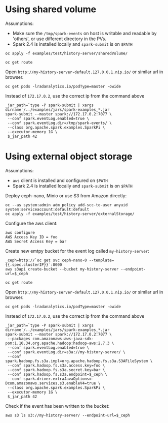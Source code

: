 # Using shared volume

Assumptions:
* Make sure the `/tmp/spark-events` on host is writable and readable by 'others', or use different directory in the PVs.
* Spark 2.4 is installed locally and `spark-submit` is on `$PATH`

```
oc apply -f examples/test/history-server/sharedVolume/
```

```
oc get route
```

Open `http://my-history-server-default.127.0.0.1.nip.io/` or similar url in browser.

```
oc get pods -lradanalytics.io/podType=master -owide
```

Instead of `172.17.0.2`, use the correct ip from the command above
```
_jar_path=`type -P spark-submit | xargs dirname`/../examples/jars/spark-examples_*.jar
spark-submit --master spark://172.17.0.2:7077 \
 --conf spark.eventLog.enabled=true \
 --conf spark.eventLog.dir=/tmp/spark-events/ \
 --class org.apache.spark.examples.SparkPi \
 --executor-memory 1G \
 $_jar_path 42
```


# Using external object storage

Assumptions:
* `aws` client is installed and configured on `$PATH`
* Spark 2.4 is installed locally and `spark-submit` is on `$PATH`



Deploy ceph-nano, Minio or use S3 from Amazon directly:

```
oc --as system:admin adm policy add-scc-to-user anyuid system:serviceaccount:default:default
oc apply -f examples/test/history-server/externalStorage/
```

Configure the aws client:

```
aws configure
AWS Access Key ID = foo
AWS Secret Access Key = bar
```

Create new emtpy bucket for the event log called `my-history-server`:

```
_ceph=http://`oc get svc ceph-nano-0 --template={{.spec.clusterIP}}`:8000
aws s3api create-bucket --bucket my-history-server --endpoint-url=$_ceph
```

```
oc get route
```

Open `http://my-history-server-default.127.0.0.1.nip.io/` or similar url in browser.


```
oc get pods -lradanalytics.io/podType=master -owide
```

Instead of `172.17.0.2`, use the correct ip from the command above

```
_jar_path=`type -P spark-submit | xargs dirname`/../examples/jars/spark-examples_*.jar
spark-submit --master spark://172.17.0.2:7077 \
 --packages com.amazonaws:aws-java-sdk-pom:1.10.34,org.apache.hadoop:hadoop-aws:2.7.3 \
 --conf spark.eventLog.enabled=true \
 --conf spark.eventLog.dir=s3a://my-history-server/ \
 --conf spark.hadoop.fs.s3a.impl=org.apache.hadoop.fs.s3a.S3AFileSystem \
 --conf spark.hadoop.fs.s3a.access.key=foo \
 --conf spark.hadoop.fs.s3a.secret.key=bar \
 --conf spark.hadoop.fs.s3a.endpoint=$_ceph \
 --conf spark.driver.extraJavaOptions=-Dcom.amazonaws.services.s3.enableV4=true \
 --class org.apache.spark.examples.SparkPi \
 --executor-memory 1G \
 $_jar_path 42
 ```

 Check if the event has been written to the bucket:

 ```
 aws s3 ls s3://my-history-server/ --endpoint-url=$_ceph
 ```

